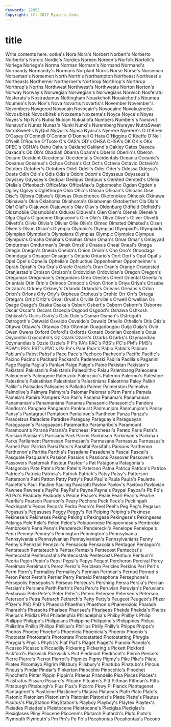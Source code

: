 ```yaml
---
Keywords: 22955 
Copyright: (C) 2017 Ryuichi Ueda
---
```


# title

Write contents here.
ootka's Nora Nora's
Norbert Norbert's Norberto Norberto's Nordic Nordic's Nordics Noreen Noreen's Norfolk
Norfolk's Noriega Noriega's Norma Norman Norman's Normand Normand's Normandy Normandy's
Normans Norplant Norris Norse Norse's Norseman Norseman's Norsemen North North's
Northampton Northeast Northeast's Northeasts Northerner Northerner's Northrop Northrop's Northrup Northrup's
Norths Northwest Northwest's Northwests Norton Norton's Norway Norway's Norwegian Norwegian's
Norwegians Norwich Nosferatu Nosferatu's Nostradamus Nottingham Nouakchott Nouakchott's Noumea Noumea's
Nov Nov's Nova Novartis Novartis's November November's Novembers Novgorod Novocain
Novocain's Novocaine Novokuznetsk Novosibirsk Novosibirsk's Noxzema Noxzema's Noyce Noyce's Noyes
Noyes's Np Np's Nubia Nubian Nukualofa Numbers Numbers's Nunavut Nunavut's
Nunez Nunez's Nunki Nunki's Nuremberg Nureyev NutraSweet NutraSweet's NyQuil NyQuil's
Nyasa Nyasa's Nyerere Nyerere's O O'Brien O'Casey O'Connell O'Connor O'Donnell
O'Hara O'Higgins O'Keeffe O'Neil O'Neill O'Rourke O'Toole O's OAS's OD's
OHSA OHSA's OK OK's OKs OPEC's OSHA's Oahu Oahu's Oakland
Oakland's Oakley Oates Oaxaca Oaxaca's Ob Ob's Obadiah Obama Obama's
Oberlin Oberlin's Oberon Occam Occident Occidental Occidental's Occidentals Oceania Oceania's
Oceanus Oceanus's Ochoa Ochoa's Oct Oct's Octavia Octavio Octavio's October
October's Octobers Odell Odell's Oder Oder's Odessa Odessa's Odets Odin
Odin's Odis Odis's Odom Odom's Odysseus Odysseus's Odyssey Odyssey's Oedipal
Oedipus Oedipus's Oersted Oersted's Ofelia Ofelia's Offenbach OfficeMax OfficeMax's Ogbomosho
Ogden Ogden's Ogilvy Ogilvy's Oglethorpe Ohio Ohio's Ohioan Ohioan's Ohioans
Oise Oise's Ojibwa Ojibwa's Ojibwas Okeechobee Okefenokee Okhotsk Okinawa Okinawa's
Okla Oklahoma Oklahoma's Oklahoman Oktoberfest Ola Ola's Olaf Olaf's Olajuwon
Olajuwon's Olav Olav's Oldenburg Oldfield Oldfield's Oldsmobile Oldsmobile's Olduvai Olduvai's
Olen Olen's Olenek Olenek's Olga Olga's Oligocene Oligocene's Olin Olin's
Olive Olive's Oliver Olivetti Olivetti's Olivia Olivia's Olivier Ollie Ollie's
Olmec Olmsted Olmsted's Olsen Olsen's Olson Olson's Olympia Olympia's Olympiad
Olympiad's Olympiads Olympian Olympian's Olympians Olympias Olympic Olympics Olympus Olympus's
Omaha Omaha's Omahas Oman Oman's Omar Omar's Omayyad Omdurman Omdurman's
Omsk Omsk's Onassis Oneal Oneal's Onega Onegin Onegin's Oneida Oneida's
Onion Onion's Ono Ono's Onondaga Onondaga's Onsager Onsager's Ontario Ontario's
Oort Oort's Opal Opal's Opel Opel's Ophelia Ophelia's Ophiuchus Oppenheimer
Oppenheimer's Oprah Oprah's Ora Ora's Oracle Oracle's Oran Oran's Orange
Oranjestad Oranjestad's Orbison Orbison's Ordovician Ordovician's Oregon Oregon's Oregonian Oregonian's
Oregonians Oreo Orestes Orient Oriental Oriental's Orientals Orin Orin's Orinoco
Orinoco's Orion Orion's Oriya Oriya's Orizaba Orizaba's Orkney Orkney's Orlando
Orlando's Orleans Orleans's Orlon Orlon's Orlons Orly Orly's Orpheus Orpheus's
Orphic Orr Orr's Ortega Ortega's Ortiz Ortiz's Orval Orval's Orville
Orville's Orwell Orwellian Os Osage Osage's Osaka Osaka's Osbert Osbert's
Osborn Osborn's Osborne Oscar Oscar's Oscars Osceola Osgood Osgood's Oshawa
Oshkosh Oshkosh's Osiris Osiris's Oslo Oslo's Osman Osman's Ostrogoth Ostrogoth's
Ostwald Osvaldo Osvaldo's Oswald Othello Othello's Otis Otis's Ottawa Ottawa's
Ottawas Otto Ottoman Ouagadougou Ouija Ouija's Ovid Owen Owens Oxford
Oxford's Oxfords Oxnard Oxonian Oxonian's Oxus Oxycontin Oxycontin's Oz Ozark
Ozark's Ozarks Ozarks's Ozymandias Ozymandias's Ozzie Ozzie's P P's PA's
PAC's PBS's PC's PM's PMS's POW's PS's PST's PVC's Pa
Pa's Paar Paar's Pablo Pablo's Pablum Pablum's Pabst Pabst's Pace
Pace's Pacheco Pacheco's Pacific Pacific's Pacino Pacino's Packard Packard's Paderewski
Padilla Padilla's Paganini Page Paglia Paglia's Pahlavi Paige Paige's Paine
Pakistan Pakistan's Pakistani Pakistani's Pakistanis Palaeolithic Palau Palembang Paleocene Paleocene's
Paleogene Paleozoic Paleozoic's Palermo Palermo's Palestine Palestine's Palestinian Palestinian's Palestinians
Palestrina Paley Palikir Palikir's Palisades Palisades's Palladio Palmer Palmerston Palmolive
Palmolive's Palmyra Palmyra's Palomar Palomar's Pam Pam's Pamela Pamela's Pamirs
Pampers Pan Pan's Panama Panama's Panamanian Panamanian's Panamanians Panamas Panasonic
Panasonic's Pandora Pandora's Pangaea Pangaea's Pankhurst Panmunjom Panmunjom's Pansy Pansy's
Pantagruel Pantaloon Pantaloon's Pantheon Panza Panza's Paracelsus Paraclete Paradise Paraguay
Paraguay's Paraguayan Paraguayan's Paraguayans Paramaribo Paramaribo's Paramount Paramount's Paraná Paraná's
Parcheesi Parcheesi's Pareto Paris Paris's Parisian Parisian's Parisians Park Parker
Parkinson Parkinson's Parkman Parks Parliament Parmesan Parmesan's Parmesans Parnassus Parnassus's
Parnell Parr Parrish Parsi Parsi's Parsifal Parsifal's Parsons Parthenon Parthenon's
Parthia Parthia's Pasadena Pasadena's Pascal Pascal's Pasquale Pasquale's Passion Passion's
Passions Passover Passover's Passovers Pasternak Pasteur Pasteur's Pat Patagonia Patagonia's
Patagonian Pate Pate's Patel Patel's Paterson Patna Patrica Patrica's Patrice
Patrice's Patricia Patricia's Patrick Patrick's Patsy Patsy's Patterson Patterson's Patti
Patton Patty Patty's Paul Paul's Paula Paula's Paulette Paulette's Pauli
Pauline Pauling Pavarotti Pavlov Pavlov's Pavlova Pavlovian Pawnee Pawnee's PayPal
PayPal's Payne Payne's Paypal Paypal's Pb Pb's Pd Pd's Peabody
Peabody's Peace Peace's Peale Pearl Pearl's Pearlie Pearlie's Pearson Pearson's
Peary Pechora Peck Peck's Peckinpah Peckinpah's Pecos Pecos's Pedro Pedro's
Peel Peel's Peg Peg's Pegasus Pegasus's Pegasuses Peggy Peggy's Pei
Peiping Peiping's Pekinese Pekinese's Pekineses Peking Peking's Pekingese Pekingese's Pekingeses
Pekings Pele Pele's Pelee Pelee's Peloponnese Peloponnese's Pembroke Pembroke's Pena
Pena's Penderecki Penderecki's Penelope Penelope's Penn Penney Penney's Pennington Pennington's
Pennsylvania Pennsylvania's Pennsylvanian Pennsylvanian's Pennsylvanians Penny Penny's Pennzoil Pennzoil's Pensacola
Pensacola's Pentagon Pentagon's Pentateuch Pentateuch's Pentax Pentax's Pentecost Pentecost's Pentecostal
Pentecostal's Pentecostals Pentecosts Pentium Pentium's Peoria Pepin Pepin's Pepsi Pepsi's
Pepys Pequot Percheron Percival Percy Perelman Perelman's Perez Perez's Periclean
Pericles Perkins Perl Perl's Perm Perm's Permalloy Permalloy's Permian Permian's
Pernod Pernod's Peron Perot Perot's Perrier Perry Perseid Persephone Persephone's
Persepolis Persepolis's Perseus Perseus's Pershing Persia Persia's Persian Persian's Persians
Perth Perth's Peru Peru's Peruvian Peruvian's Peruvians Peshawar Pete Pete's
Peter Peter's Peters Petersen Petersen's Peterson Peterson's Petra Petrarch Petrarch's
Petty Petty's Peugeot Peugeot's Pfizer Pfizer's PhD PhD's Phaedra Phaethon
Phaethon's Phanerozoic Pharaoh Pharaoh's Pharaohs Pharisee Pharisee's Pharisees Phekda Phekda's
Phelps Phelps's Phidias Phil Philadelphia Philadelphia's Philby Philby's Philip Philippe
Philippe's Philippians Philippine Philippine's Philippines Philips Philistine Phillip Phillipa Phillipa's
Phillips Philly Philly's Phipps Phipps's Phobos Phoebe Phoebe's Phoenicia Phoenicia's
Phoenix Phoenix's Photostat Photostat's Photostats Photostatted Photostatting Phrygia Phrygia's Phyllis
Phyllis's Piaf Piaf's Piaget Piaget's Pianola Pianola's Picasso Picasso's Piccadilly
Pickering Pickering's Pickett Pickford Pickford's Pickwick Pickwick's Pict Piedmont Piedmont's
Pierce Pierce's Pierre Pierre's Pierrot Pierrot's Pigmies Pigmy Pigmy's Pike
Pike's Pilate Pilates Pilcomayo Pilgrim Pillsbury Pillsbury's Pinatubo Pinatubo's Pincus
Pincus's Pindar Pindar's Pinkerton Pinocchio Pinocchio's Pinochet Pinochet's Pinter Pippin
Pippin's Piraeus Pirandello Pisa Pisces Pisces's Pisistratus Pissaro Pissaro's Pitcairn
Pitcairn's Pitt Pittman Pittman's Pitts Pittsburgh Pittsburgh's Pius Pius's Pizarro
Pkwy Pl Planck Plantagenet Plantagenet's Plasticine Plasticine's Plataea Plataea's Plath
Plato Plato's Platonic Platonism Platonism's Platonist Platonist's Platte Platte's Plautus
Plautus's PlayStation PlayStation's Playboy Playboy's Playtex Playtex's Pleiades Pleiades's Pleistocene
Pleistocene's Plexiglas Plexiglas's Plexiglases Pliny Pliocene Pliocene's Plutarch Plutarch's Pluto
Pluto's Plymouth Plymouth's Pm Pm's Po Po's Pocahontas Pocahontas's Pocono

